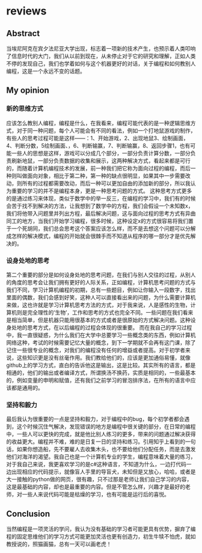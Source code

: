 # reviews
## Abstract
  当埃尼阿克在宾夕法尼亚大学出现，标志着一项新的技术产生，也预示着人类叩响了信息时代的大门，我们从以前到现在，从未停止对于它的研究和理解，正如人类不停的发现自己，我们也学着如何与这个机器更好的对话，关于编程和如何教别人编程，这是一个永远不变的话题。
## My opinion 
### 新的思维方式

应该怎么教别人编程，编程是什么，在我看来，编程可能代表的是一种逻辑思维方式，对于同一种问题，每个人可能会有不同的看法，例如一个打地鼠游戏的制作，有些人的思考过程可能是这样——：1、开始游戏，2、出现地鼠3、绘制画面，4、判断分数，5绘制画面、，6、判断输赢，7、判断输赢，8、返回步骤1，也有可能一些人的思想是这样，游戏可以分成几个部分，一部分负责计算分数，一部分负责刷新地鼠，一部分负责数据的收集和展示，这两种解决方式，看起来都是可行的，而随着计算机编程技术的发展，前一种我们把它称为面向过程的编程，而后一种则叫做面向对象，相比于第二种，第一种的缺点很明显，如果其中一步需要改动，则所有的过程都需要改动，而后一种可以更加自由的添加新的部分，所以我认为重要的学习的并不是编程本身，更是一种思考问题的方式。
这种思考方式更多的是通过练习来体现，类似于数学中的举一反三，在编程的学习中，我们有的时候会苦于找不到解决的方法，让我想到了数学中的方程，我们会假设一个未知数x，我们将他带入问题里并列出方程，最后解决问题，这与面向过程的思考方式有异曲同工的地方，当我们开始学习编程，很多时候，这种设定x的方式很容易将我们置于一个死胡同，我们总会思考这个答案应该怎么样，而不是去想这个问题可以分解成怎样的解决模式，编程的开始就会很棘手而不知道从程序的哪一部分才是优先解决的。
### 设身处地的思考

第二个重要的部分是如何设身处地的思考问题，在我们与别人交往的过程，从别人的角度的思考会让我们拥有更好的人际关系，正如编程，计算机思考问题的方式与我们不同，学习计算机编程的初期，总有一些题目，例如让你输入一段数字，找出里面的偶数，我们会感到好笑，这种人可以直接看出来的问题，为什么需要计算机来做，这也许就是学习计算机思考方法的方式，对于我来说，人是感性的生物，计算机则是完全理性的‘生物’，工作和思考的方式也完全不同。一些问题在我们看来是相当简单，但是机器只能用很基本的方式或者是很原始的方式解决问题。这种设身处地的思考方式，在以后编程的过程会体现的很重要。
而在我自己的学习过程中，我一直很疑惑，为什么我们在大学中总要学习一些概念类的东西，例如计算机网络这种，考试的时候需要记忆大量的概念，到下一学期就不会再有这门课，除了记住一些很专业的概念，对我们的编程没有任何的增益或者提高。对于初学者来说，这些知识更是没有丝毫作用。我们教给他们的，应该是更加通俗易懂，就像github上的学习方式，直白的告诉他这是输出，这是比较。其实所有的语言，都是相通的，他们的输出或者编译方式，所谓换汤不换药，实质是相同的，一些最基本的，例如变量的申明和赋值，还有我们之前学习的冒泡排序法，在所有的语言中应该都是通用的。
### 坚持和毅力

最后我认为很重要的一点是坚持和毅力，对于编程中的bug，每个初学者都会遇到，这个时候沉住气解决，发现错误的地方是编程中很关键的部分，在日常的编程中，一些人可以更快的完成，就是他比别人练习的更多，带来的问题通过解决获得的收益更大。编程并不难，难的是日复一日的坚持和练习。引用知乎上看到的一句话，如果你想造船，先不要雇人去收集木头，也不要给他们分配任务，而是去激发他们对海洋的渴望。我自己也是一个计算机专业的学生，编程意味着大量的练习，对于我自己来说，我更喜欢学习的是c#这种语言，不知道为什么，一边打代码一边出现相应的代码提示，就像盲人手里的导盲犬，未知但是又放心，哈哈，或者是大一接触的python做的网页，很有趣，只不过那是老师让我们自己学习的内容，这是最基础的内容，却也是最重要的内容。但是不管怎么样，兴趣才是最好的老师，对一些人来说代码可能是枯燥的学习，也有可能是运行后的喜悦。

## Conclusion
当然编程是一项灵活的学问，我认为没有基础的学习者可能更具有优势，摒弃了编程的固定思维他们的学习方式可能更加灵活也更有创造力，初生牛犊不怕虎，就如教授说的，照猫画猫，总有一天可以画老虎！
   
